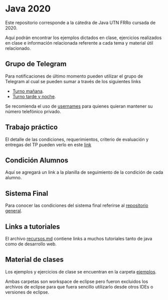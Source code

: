 # Java 2020
Este repositorio corresponde a la cátedra de Java UTN FRRo cursada de 2020.

Aquí podrán encontrar los ejemplos dictados en clase, ejercicios realizados en clase e información relacionada referente a cada tema y material útil relacionado.

## Grupo de Telegram
Para notificaciones de último momento pueden utilizar el grupo de Telegram al cual se pueden sumar a través de los siguientes links
* [Turno mañana](https://kutt.it/java2020tmchat).
* [Turno tarde y noche](https://kutt.it/java2020ttnchat).


Se recomienda el uso de [usernames](https://telegram.org/faq#usernames-and-t-me) para quienes quieran mantener su número telefónico privado.

## Trabajo práctico
El detalle de las condiciones, requerimientos, criterio de evaluación y entregas del TP pueden verlo en este [link](./tp/README.md)

## Condición Alumnos
Aquí se agregará un link a la planilla de seguimiento de la condición de cada alumno.

## Sistema Final
Para conocer las condiciones del sistema final referirse al [repositorio general](https://github.com/utnfrrojava/java).

## Links a tutoriales
El archivo [recursos.md](https://github.com/utnfrrojava/java/blob/master/material/recursos.md) contiene links a muchos tutoriales tanto de java como de desarrollo web.

## Material de clases
Los ejemplos y ejercicios de clase se encuentran en la carpeta [ejemplos](./ejemplos/).

Ambas carpetas son workspace de eclipse pero fueron excluidos los archivos de eclipse para que fuera sencillo utilizarlo desde otros IDEs o versiones de eclipse.
